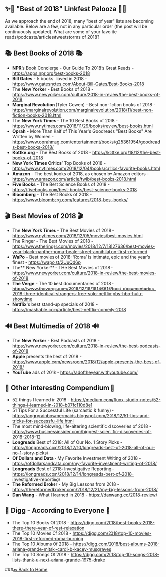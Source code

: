 ## ✨💫 "Best of 2018" Linkfest Palooza 💫✨

As we approach the end of 2018, many "best of year" lists are becoming available. Below are a few, not in any particular order (the post will be continuously updated). What are some of your favorite reads/podcasts/articles/tweetstorms of 2018?

## 📚 Best Books of 2018 📚

* **NPR**’s Book Concierge - Our Guide To 2018’s Great Reads - https://apps.npr.org/best-books-2018
* **Bill Gates** - 5 books I loved in 2018 - https://www.gatesnotes.com/About-Bill-Gates/Best-Books-2018
* The **New Yorker** - Best Books of 2018 - https://www.newyorker.com/culture/2018-in-review/the-best-books-of-2018
* **Marginal Revolution** (Tyler Cowen) - Best non-fiction books of 2018 - https://marginalrevolution.com/marginalrevolution/2018/11/best-non-fiction-books-2018.html
* The **New York Times** - The 10 Best Books of 2018 - https://www.nytimes.com/2018/11/29/books/review/best-books.html
* **Oprah** - More Than Half of This Year's Goodreads "Best Books" Are Written by Women - https://www.oprahmag.com/entertainment/books/g25361954/goodreads-best-books-2018/
* **Kottke.org** - The Best Books of 2018 - https://kottke.org/18/12/the-best-books-of-2018
* **New York Times Critics**’ Top Books of 2018 - https://www.nytimes.com/2018/12/04/books/critics-favorite-books.html
* **Amazon** - The best books of 2018, as chosen by Amazon editors - https://www.amazon.com/article/twib/best-books-2018.html
* **Five Books** - The Best Science Books of 2018 - https://fivebooks.com/best-books/best-science-books-2018
* **Bloomberg** - The Best Books of 2018 - https://www.bloomberg.com/features/2018-best-books/

## 🎬 Best Movies of 2018 🎬
* The **New York Times** - The Best Movies of 2018 - https://www.nytimes.com/2018/12/05/movies/best-movies.html
* The Ringer - The Best Movies of 2018 - https://www.theringer.com/movies/2018/12/7/18127636/best-movies-year-black-panther-roma-beale-street-annihilation-first-reformed
* **WaPo** - Best movies of 2018: ‘Roma’ is intimate, epic and the year’s finest - https://wapo.st/2UuQd6p
* The** New Yorker** - THe Best Movies of 2018 - https://www.newyorker.com/culture/2018-in-review/the-best-movies-of-2018
* **The Verge** - The 10 best documentaries of 2018 - https://www.theverge.com/2018/12/18/18146615/best-documentaries-2018-three-identical-strangers-free-solo-netflix-pbs-hbo-hulu-showtime
* **Netflix**'s best stand-up specials of 2018 - https://mashable.com/article/best-netflix-comedy-2018

## 🔊 Best Multimedia of 2018 🔊

* The **New Yorker** - Best Podcasts of 2018 - https://www.newyorker.com/culture/2018-in-review/the-best-podcasts-of-2018
* **Apple** presents the best of 2018 - https://www.apple.com/newsroom/2018/12/apple-presents-the-best-of-2018/
* **YouTube** ads of 2018 - https://adoftheyear.withyoutube.com/

## 🧠 Other interesting Compendium 🧠

* 52 things I learned in 2018 - https://medium.com/fluxx-studio-notes/52-things-i-learned-in-2018-b07fc110d8e1
* 51 Tips For a Successful Life (sarcastic & funny) - https://angryrainbowmermaids.blogspot.com/2018/12/51-tips-and-tricks-for-successful-life.html
* The most mind-blowing, life-altering scientific discoveries of 2018 - https://www.businessinsider.com/biggest-scientific-discoveries-of-2018-2018-12
* **Longreads** Best of 2018: All of Our No. 1 Story Picks - https://longreads.com/2018/12/10/longreads-best-of-2018-all-of-our-no-1-story-picks/
* **Of Dollars and Data** - My Favorite Investment Writing of 2018 - https://ofdollarsanddata.com/my-favorite-investment-writing-of-2018/
* **Longreads** Best of 2018: Investigative Reporting - https://longreads.com/2018/12/14/longreads-best-of-2018-investigative-reporting/
* **The Reformed Broker** - My Big Lessons from 2018 - https://thereformedbroker.com/2018/12/21/my-big-lessons-from-2018/ 
* **Dan Wang** - What I learned in 2018 - https://danwang.co/2018-review/

## 📣 Digg - According to Everyone 📣

* The Top 10 Books Of 2018 - https://digg.com/2018/best-books-2018-there-there-year-of-rest-relaxation
* The Top 10 Movies Of 2018 - https://digg.com/2018/top-10-movies-2018-first-reformed-roma-burning 
* The Top 10 Albums Of 2018 - https://digg.com/2018/best-albums-2018-ariana-grande-mitski-cardi-b-kacey-musgraves 
* The Top 10 Songs Of 2018 - https://digg.com/2018/top-10-songs-2018-lists-thank-u-next-ariana-grande-1975-drake

###[🔙 Back to Home](README.md)